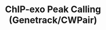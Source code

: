 ---
id: chipexo-pcalling-genetrack
title: "ChIP-exo Peak Calling (Genetrack/CWPair)"
sidebar_label: "ChIP-exo Peak Calling (Genetrack/CWPair)"
sidebar_position: 1
---